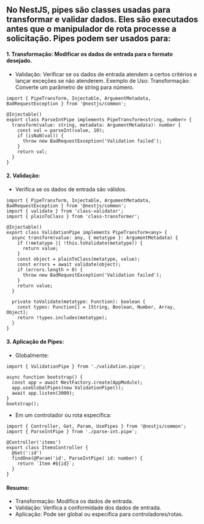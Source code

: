 ## No NestJS, pipes são classes usadas para transformar e validar dados. Eles são executados antes que o manipulador de rota processe a solicitação. Pipes podem ser usados para:

#### 1. Transformação: Modificar os dados de entrada para o formato desejado.

- Validação: Verificar se os dados de entrada atendem a certos critérios e lançar exceções se não atenderem.
  Exemplo de Uso:
  Transformação:
  Converte um parâmetro de string para número.

```
import { PipeTransform, Injectable, ArgumentMetadata, BadRequestException } from '@nestjs/common';

@Injectable()
export class ParseIntPipe implements PipeTransform<string, number> {
  transform(value: string, metadata: ArgumentMetadata): number {
    const val = parseInt(value, 10);
    if (isNaN(val)) {
      throw new BadRequestException('Validation failed');
    }
    return val;
  }
}
```

#### 2. Validação:

- Verifica se os dados de entrada são válidos.

```
import { PipeTransform, Injectable, ArgumentMetadata, BadRequestException } from '@nestjs/common';
import { validate } from 'class-validator';
import { plainToClass } from 'class-transformer';

@Injectable()
export class ValidationPipe implements PipeTransform<any> {
  async transform(value: any, { metatype }: ArgumentMetadata) {
    if (!metatype || !this.toValidate(metatype)) {
      return value;
    }
    const object = plainToClass(metatype, value);
    const errors = await validate(object);
    if (errors.length > 0) {
      throw new BadRequestException('Validation failed');
    }
    return value;
  }

  private toValidate(metatype: Function): boolean {
    const types: Function[] = [String, Boolean, Number, Array, Object];
    return !types.includes(metatype);
  }
}
```

#### 3. Aplicação de Pipes:

- Globalmente:

```
import { ValidationPipe } from './validation.pipe';

async function bootstrap() {
  const app = await NestFactory.create(AppModule);
  app.useGlobalPipes(new ValidationPipe());
  await app.listen(3000);
}
bootstrap();
```

- Em um controlador ou rota específica:

```
import { Controller, Get, Param, UsePipes } from '@nestjs/common';
import { ParseIntPipe } from './parse-int.pipe';

@Controller('items')
export class ItemsController {
  @Get(':id')
  findOne(@Param('id', ParseIntPipe) id: number) {
    return `Item #${id}`;
  }
}
```

#### Resumo:

- Transformação: Modifica os dados de entrada.
- Validação: Verifica a conformidade dos dados de entrada.
- Aplicação: Pode ser global ou específica para controladores/rotas.
